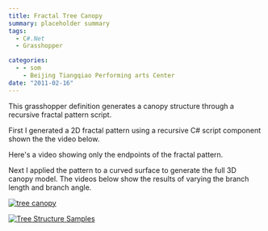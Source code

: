 ```yaml
---
title: Fractal Tree Canopy
summary: placeholder summary
tags:
  - C#.Net
  - Grasshopper

categories:
  - - som
    - Beijing Tiangqiao Performing arts Center
date: "2011-02-16"
---
```


This grasshopper definition generates a canopy structure through a recursive fractal pattern script.

<!-- more -->

First I generated a 2D fractal pattern using a recursive C# script component shown the the video below.

Here's a video showing only the endpoints of the fractal pattern.

Next I applied the pattern to a curved surface to generate the full 3D canopy model. The videos below show the results of varying the branch length and branch angle.

[![](http://www.ericanastas.com/wp-content/uploads/2011/02/tree-canopy-636x421.jpg "tree canopy")](tree-canopy.jpg)

[![](http://www.ericanastas.com/wp-content/uploads/2011/02/Tree-Structure-Samples-636x425.png "Tree Structure Samples")](Tree-Structure-Samples.png)
